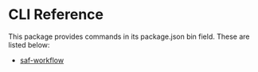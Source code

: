 # CLI Reference

This package provides commands in its package.json bin field. These are listed below:

- [saf-workflow](./saf-workflow.md)